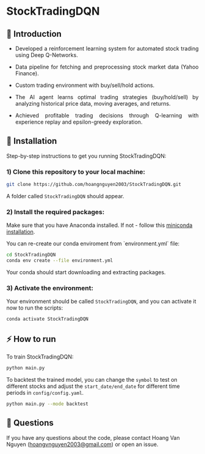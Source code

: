 # StockTradingDQN

## :star2: Introduction

* <p align="justify">Developed a reinforcement learning system for automated stock trading using Deep Q-Networks.</p>
* <p align="justify">Data pipeline for fetching and preprocessing stock market data (Yahoo Finance).</p>
* <p align="justify">Custom trading environment with buy/sell/hold actions.</p>
* <p align="justify">The AI agent learns optimal trading strategies (buy/hold/sell) by analyzing historical price data, moving averages, and returns.</p>
* <p align="justify">Achieved profitable trading decisions through Q-learning with experience replay and epsilon-greedy exploration.</p>

## :wrench: Installation

<p align="justify">Step-by-step instructions to get you running StockTradingDQN:</p>

### 1) Clone this repository to your local machine:

```bash
git clone https://github.com/hoangnguyen2003/StockTradingDQN.git    
```

A folder called `StockTradingDQN` should appear.

### 2) Install the required packages:

Make sure that you have Anaconda installed. If not - follow this [miniconda installation](https://www.anaconda.com/docs/getting-started/miniconda/install).

<p align="justify">You can re-create our conda enviroment from `environment.yml` file:</p>

```bash
cd StockTradingDQN
conda env create --file environment.yml
```

<p align="justify">Your conda should start downloading and extracting packages.</p>

### 3) Activate the environment:

Your environment should be called `StockTradingDQN`, and you can activate it now to run the scripts:

```bash
conda activate StockTradingDQN
```

## :zap: How to run 
<p align="justify">To train StockTradingDQN:</p>

```bash
python main.py
```

To backtest the trained model, you can change the `symbol` to test on different stocks and adjust the `start_date/end_date` for different time periods in `config/config.yaml`.

```bash
python main.py --mode backtest
```

## :raising_hand: Questions
If you have any questions about the code, please contact Hoang Van Nguyen (hoangvnguyen2003@gmail.com) or open an issue.